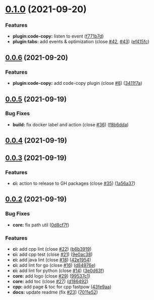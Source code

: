 # [0.1.0](https://github.com/Snippetors/snippets/compare/v0.0.6...v0.1.0) (2021-09-20)


### Features

* **plugin:code-copy:** listen to event ([f771b7d](https://github.com/Snippetors/snippets/commit/f771b7d7293734bd2bae63d520136b2e6798846f))
* **plugin:tabs:** add events & optimization (close [#42](https://github.com/Snippetors/snippets/issues/42), [#43](https://github.com/Snippetors/snippets/issues/43)) ([ef415fc](https://github.com/Snippetors/snippets/commit/ef415fc517c11361a6017473487c32904b31507d))



## [0.0.6](https://github.com/Snippetors/snippets/compare/v0.0.5...v0.0.6) (2021-09-20)


### Features

* **plugin:code-copy:** add code-copy plugin (close [#8](https://github.com/Snippetors/snippets/issues/8)) ([3411f7a](https://github.com/Snippetors/snippets/commit/3411f7a8840493d6ff94b83e53a60e62d71eb111))



## [0.0.5](https://github.com/Snippetors/snippets/compare/v0.0.4...v0.0.5) (2021-09-19)


### Bug Fixes

* **build:** fix docker label and action (close [#36](https://github.com/Snippetors/snippets/issues/36)) ([f8b6dda](https://github.com/Snippetors/snippets/commit/f8b6dda0d4a19d6c780dda0000ca6136778a6b31))



## [0.0.4](https://github.com/Snippetors/snippets/compare/v0.0.3...v0.0.4) (2021-09-19)



## [0.0.3](https://github.com/Snippetors/snippets/compare/v0.0.2...v0.0.3) (2021-09-19)


### Features

* **ci:** action to release to GH packages (close [#35](https://github.com/Snippetors/snippets/issues/35)) ([1a56a37](https://github.com/Snippetors/snippets/commit/1a56a37d0a00099cba84aa14a82c6cb0c80f22ed))



## [0.0.2](https://github.com/Snippetors/snippets/compare/v1.0.0...v0.0.2) (2021-09-19)


### Bug Fixes

* **core:** fix path util ([0d8cf7f](https://github.com/Snippetors/snippets/commit/0d8cf7fb68b4d877f65ba378a862f25da1f2c04d))


### Features

* **ci:** add cpp lint (close [#22](https://github.com/Snippetors/snippets/issues/22)) ([b6b3919](https://github.com/Snippetors/snippets/commit/b6b3919cebaa4079a1d8048443906baa14b63bec))
* **ci:** add cpp test (close [#21](https://github.com/Snippetors/snippets/issues/21)) ([9e0ac38](https://github.com/Snippetors/snippets/commit/9e0ac384f12c3870a1843a507fb2b4d8c6fb62d9))
* **ci:** add java lint (close [#18](https://github.com/Snippetors/snippets/issues/18)) ([42e1954](https://github.com/Snippetors/snippets/commit/42e19544412c2b03160f91c8bbda488955e7bea9))
* **ci:** add lint for go (close [#16](https://github.com/Snippetors/snippets/issues/16)) ([d84976e](https://github.com/Snippetors/snippets/commit/d84976e0db210e7bda96d5f0956676be6d8501c7))
* **ci:** add lint for python (close [#14](https://github.com/Snippetors/snippets/issues/14)) ([3e0d63f](https://github.com/Snippetors/snippets/commit/3e0d63f6e33b570eff83671767dc24297d4dc625))
* **core:** add logo (close [#29](https://github.com/Snippetors/snippets/issues/29)) ([99537c1](https://github.com/Snippetors/snippets/commit/99537c1757c0334cf41d19dd1e5689c52b091f73))
* **core:** add toc (close [#27](https://github.com/Snippetors/snippets/issues/27)) ([d186492](https://github.com/Snippetors/snippets/commit/d1864922dd02ec7891a9a7262314e0a3de50693f))
* **cpp:** add page & toc for cpp fastpow ([43fe9aa](https://github.com/Snippetors/snippets/commit/43fe9aaf70bdeddbd40f1865a889a05c44abd1e0))
* **docs:** update readme (fix [#23](https://github.com/Snippetors/snippets/issues/23)) ([7011e52](https://github.com/Snippetors/snippets/commit/7011e52d8e11d792e2267526c2741886f698f195))



